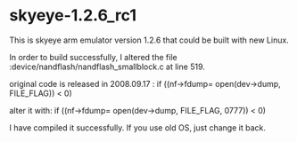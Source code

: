 # skyeye-1.2.6_rc1
This is skyeye arm emulator version 1.2.6 that could be built with new Linux.

In order to build successfully, I altered the file :device/nandflash/nandflash_smallblock.c at line 519.

original code is released in 2008.09.17 : if ((nf->fdump= open(dev->dump, FILE_FLAG)) < 0) 

alter it with: if ((nf->fdump= open(dev->dump, FILE_FLAG, 0777)) < 0)

I have compiled it successfully. If you use old OS, just change it back.

